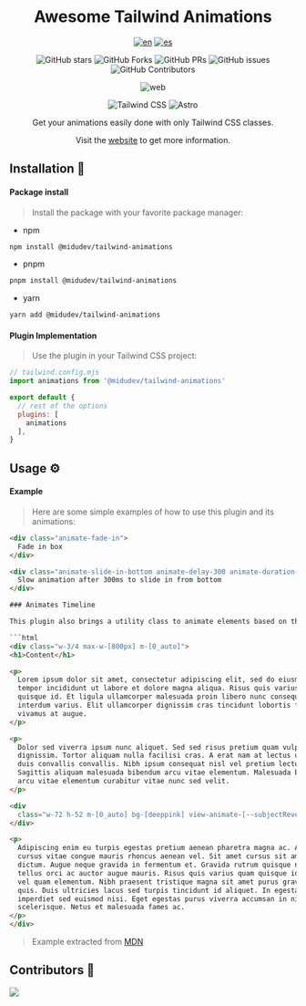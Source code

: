 <div align="center">

# Awesome Tailwind Animations

[![en](https://img.shields.io/badge/lang-en-red.svg)](./README.md)
[![es](https://img.shields.io/badge/lang-es-yellow.svg)](./README.es.md)

![GitHub stars](https://img.shields.io/github/stars/midudev/tailwind-animations)
![GitHub Forks](https://img.shields.io/github/forks/midudev/tailwind-animations)
![GitHub PRs](https://img.shields.io/github/issues-pr/midudev/tailwind-animations)
![GitHub issues](https://img.shields.io/github/issues/midudev/tailwind-animations)
![GitHub Contributors](https://img.shields.io/github/contributors/midudev/tailwind-animations)

![web](./lib/imgs/web.jpg)

![Tailwind
CSS](https://img.shields.io/badge/Tailwind%20CSS-3.4.1-blue?style=for-the-badge&logo=tailwind-css)
![Astro](https://img.shields.io/badge/Astro-4.3.3-orange?style=for-the-badge&logo=astro)

Get your animations easily done with only Tailwind CSS classes.

Visit the [website](https://tailwindcss-animations.vercel.app/) to get more information.
</div>
  
## Installation :book:

#### Package install

> Install the package with your favorite package manager:

- npm
```bash
npm install @midudev/tailwind-animations
```
- pnpm
```bash
pnpm install @midudev/tailwind-animations
```
- yarn
```bash
yarn add @midudev/tailwind-animations
```

#### Plugin Implementation
> Use the plugin in your Tailwind CSS project:

```js
// tailwind.config.mjs
import animations from '@midudev/tailwind-animations'

export default {
  // rest of the options
  plugins: [
    animations
  ],
}
```

## Usage :gear:

#### Example

> Here are some simple examples of how to use this plugin and its animations:

```html
<div class="animate-fade-in">
  Fade in box
</div>

<div class="animate-slide-in-bottom animate-delay-300 animate-duration-slow">
  Slow animation after 300ms to slide in from bottom
</div>

### Animates Timeline

This plugin also brings a utility class to animate elements based on their position in the window. You can use the class `view-animate-single` or `view-animate-[animation]` to generate any name for your timeline.

```html
<div class="w-3/4 max-w-[800px] m-[0_auto]">
<h1>Content</h1>

<p>
  Lorem ipsum dolor sit amet, consectetur adipiscing elit, sed do eiusmod
  tempor incididunt ut labore et dolore magna aliqua. Risus quis varius quam
  quisque id. Et ligula ullamcorper malesuada proin libero nunc consequat
  interdum varius. Elit ullamcorper dignissim cras tincidunt lobortis feugiat
  vivamus at augue.
</p>

<p>
  Dolor sed viverra ipsum nunc aliquet. Sed sed risus pretium quam vulputate
  dignissim. Tortor aliquam nulla facilisi cras. A erat nam at lectus urna
  duis convallis convallis. Nibh ipsum consequat nisl vel pretium lectus.
  Sagittis aliquam malesuada bibendum arcu vitae elementum. Malesuada bibendum
  arcu vitae elementum curabitur vitae nunc sed velit.
</p>

<div
  class="w-72 h-52 m-[0_auto] bg-[deeppink] view-animate-[--subjectReveal] animate-zoom-in animate-range-[entry_10%_contain_25%]">
</div>

<p>
  Adipiscing enim eu turpis egestas pretium aenean pharetra magna ac. Arcu
  cursus vitae congue mauris rhoncus aenean vel. Sit amet cursus sit amet
  dictum. Augue neque gravida in fermentum et. Gravida rutrum quisque non
  tellus orci ac auctor augue mauris. Risus quis varius quam quisque id diam
  vel quam elementum. Nibh praesent tristique magna sit amet purus gravida
  quis. Duis ultricies lacus sed turpis tincidunt id aliquet. In egestas erat
  imperdiet sed euismod nisi. Eget egestas purus viverra accumsan in nisl nisi
  scelerisque. Netus et malesuada fames ac.
</p>
</div>
```
> Example extracted from [MDN](https://developer.mozilla.org/en-US/docs/Web/CSS/view-timeline)

## Contributors 👑
  
<a href="https://github.com/midudev/tailwind-animations/graphs/contributors">
  <img src="https://contrib.rocks/image?repo=midudev/tailwind-animations" />
</a>
